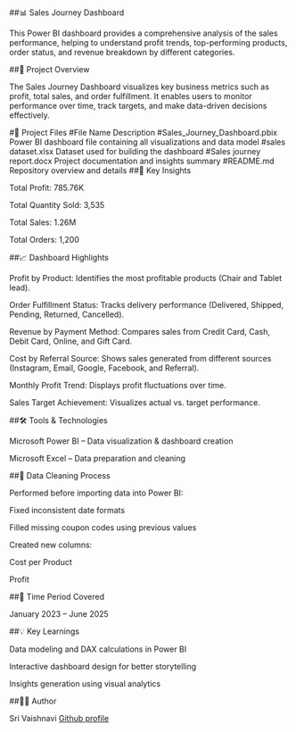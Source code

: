 ##📊 Sales Journey Dashboard

This Power BI dashboard provides a comprehensive analysis of the sales performance, helping to understand profit trends, top-performing products, order status, and revenue breakdown by different categories.

##🧾 Project Overview

The Sales Journey Dashboard visualizes key business metrics such as profit, total sales, and order fulfillment. It enables users to monitor performance over time, track targets, and make data-driven decisions effectively.

#📂 Project Files
#File Name	Description
#Sales_Journey_Dashboard.pbix	Power BI dashboard file containing all visualizations and data model
#sales dataset.xlsx	Dataset used for building the dashboard
#Sales journey report.docx	Project documentation and insights summary
#README.md	Repository overview and details
##🧠 Key Insights

Total Profit: 785.76K

Total Quantity Sold: 3,535

Total Sales: 1.26M

Total Orders: 1,200

##📈 Dashboard Highlights

Profit by Product: Identifies the most profitable products (Chair and Tablet lead).

Order Fulfillment Status: Tracks delivery performance (Delivered, Shipped, Pending, Returned, Cancelled).

Revenue by Payment Method: Compares sales from Credit Card, Cash, Debit Card, Online, and Gift Card.

Cost by Referral Source: Shows sales generated from different sources (Instagram, Email, Google, Facebook, and Referral).

Monthly Profit Trend: Displays profit fluctuations over time.

Sales Target Achievement: Visualizes actual vs. target performance.

##🛠️ Tools & Technologies

Microsoft Power BI – Data visualization & dashboard creation

Microsoft Excel – Data preparation and cleaning

##🧹 Data Cleaning Process

Performed before importing data into Power BI:

Fixed inconsistent date formats

Filled missing coupon codes using previous values

Created new columns:

Cost per Product

Profit

##📅 Time Period Covered

January 2023 – June 2025

##💡 Key Learnings

Data modeling and DAX calculations in Power BI

Interactive dashboard design for better storytelling

Insights generation using visual analytics

##👩‍💻 Author

Sri Vaishnavi
[Github profile](https://github.com/srivaishnavi4545)
